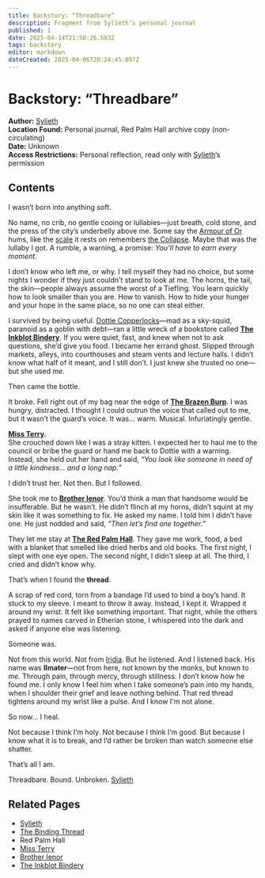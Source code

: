 ```yaml
---
title: Backstory: “Threadbare”
description: Fragment from Sylieth’s personal journal
published: 1
date: 2025-04-14T21:50:26.583Z
tags: backstory
editor: markdown
dateCreated: 2025-04-06T20:24:45.097Z
---
```


# Backstory: “Threadbare”

**Author:** [Sylieth](/being/character/sylieth.md)  
**Location Found:** Personal journal, Red Palm Hall archive copy (non-circulating)  
**Date:** Unknown  
**Access Restrictions:** Personal reflection, read only with [Sylieth](/being/character/sylieth.md)’s permission  

## Contents

I wasn’t born into anything soft.

No name, no crib, no gentle cooing or lullabies—just breath, cold stone, and the press of the city’s underbelly above me. Some say the [Armour of Or](/geography/scale/armour-of-or.md) hums, like the [scale](/geography/landmark/scale.md) it rests on remembers [the Collapse](/structure/chronological/event/the-collapse.md). Maybe that was the lullaby I got. A rumble, a warning, a promise: *You’ll have to earn every moment.*

I don’t know who left me, or why. I tell myself they had no choice, but some nights I wonder if they just couldn’t stand to look at me. The horns, the tail, the skin—people always assume the worst of a Tiefling. You learn quickly how to look smaller than you are. How to vanish. How to hide your hunger and your hope in the same place, so no one can steal either.

I survived by being useful. [Dottie Copperlocks](/geography/settlement/city/city-of-or/local/dottie-copperlocks.md)—mad as a sky-squid, paranoid as a goblin with debt—ran a little wreck of a bookstore called **[The Inkblot Bindery](/geography/settlement/city/city-of-or/shop/the-inkblot-bindery.md)**. If you were quiet, fast, and knew when not to ask questions, she’d give you food. I became her errand ghost. Slipped through markets, alleys, into courthouses and steam vents and lecture halls. I didn’t know what half of it meant, and I still don’t. I just knew she trusted no one—but she used *me.*

Then came the bottle.

It broke. Fell right out of my bag near the edge of **[The Brazen Burp](/geography/settlement/city/city-of-or/shop/the-brazen-burp.md)**. I was hungry, distracted. I thought I could outrun the voice that called out to me, but it wasn’t the guard’s voice. It was… warm. Musical. Infuriatingly gentle.

**[Miss Terry](/being/character/miss-terry.md).**  
She crouched down like I was a stray kitten. I expected her to haul me to the council or bribe the guard or hand me back to Dottie with a warning. Instead, she held out her hand and said, *“You look like someone in need of a little kindness… and a long nap.”*

I didn’t trust her. Not then. But I followed.

She took me to **[Brother Ienor](/geography/settlement/city/city-of-or/shop/the-red-palm-hall/brother-ienor.md)**. You’d think a man that handsome would be insufferable. But he wasn’t. He didn’t flinch at my horns, didn’t squint at my skin like it was something to fix. He asked my name. I told him I didn’t have one. He just nodded and said, *“Then let’s find one together.”*

They let me stay at **[The Red Palm Hall](/geography/settlement/city/city-of-or/shop/the-red-palm-hall.md)**. They gave me work, food, a bed with a blanket that smelled like dried herbs and old books. The first night, I slept with one eye open. The second night, I didn’t sleep at all. The third, I cried and didn’t know why.

That’s when I found the **thread**.

A scrap of red cord, torn from a bandage I’d used to bind a boy’s hand. It stuck to my sleeve. I meant to throw it away. Instead, I kept it. Wrapped it around my wrist. It felt like something important. That night, while the others prayed to names carved in Etherian stone, I whispered into the dark and asked if anyone else was listening.

Someone was.

Not from this world. Not from [Iridia](/geography/world/iridia.md). But he listened. And I listened back. His name was **Ilmater**—not from here, not known by the monks, but known to *me.* Through pain, through mercy, through stillness. I don’t know how he found me. I only know I feel him when I take someone’s pain into my hands, when I shoulder their grief and leave nothing behind. That red thread tightens around my wrist like a pulse. And I know I'm not alone.

So now… I heal.

Not because I think I’m holy. Not because I think I’m good. But because I know what it is to break, and I’d rather be broken than watch someone else shatter.

That’s all I am.

Threadbare. Bound. Unbroken.
[Sylieth](/being/character/sylieth.md)

## Related Pages
- [Sylieth](/being/character/sylieth.md)  
- [The Binding Thread](/being/character/sylieth/the-binding-thread.md)  
- Red Palm Hall  
- [Miss Terry](/being/character/miss-terry.md)  
- [Brother Ienor](/geography/settlement/city/city-of-or/shop/the-red-palm-hall/brother-ienor.md)  
- [The Inkblot Bindery](/geography/settlement/city/city-of-or/shop/the-inkblot-bindery.md)
